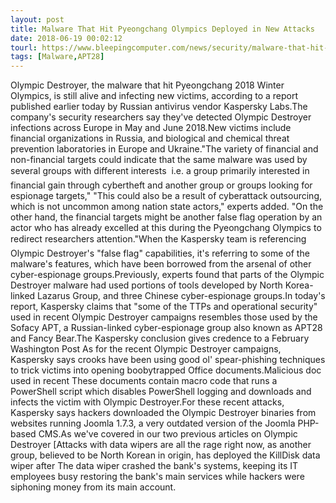 ```yaml
---
layout: post
title: Malware That Hit Pyeongchang Olympics Deployed in New Attacks
date: 2018-06-19 00:02:12
tourl: https://www.bleepingcomputer.com/news/security/malware-that-hit-pyeongchang-olympics-deployed-in-new-attacks/
tags: [Malware,APT28]
---
```

Olympic Destroyer, the malware that hit Pyeongchang 2018 Winter Olympics, is still alive and infecting new victims, according to a report published earlier today by Russian antivirus vendor Kaspersky Labs.The company's security researchers say they've detected Olympic Destroyer infections across Europe in May and June 2018.New victims include financial organizations in Russia, and biological and chemical threat prevention laboratories in Europe and Ukraine."The variety of financial and non-financial targets could indicate that the same malware was used by several groups with different interests  i.e. a group primarily interested in financial gain through cybertheft and another group or groups looking for espionage targets," "This could also be a result of cyberattack outsourcing, which is not uncommon among nation state actors," experts added. "On the other hand, the financial targets might be another false flag operation by an actor who has already excelled at this during the Pyeongchang Olympics to redirect researchers attention."When the Kaspersky team is referencing Olympic Destroyer's "false flag" capabilities, it's referring to some of the malware's features, which have been borrowed from the arsenal of other cyber-espionage groups.Previously, experts found that parts of the Olympic Destroyer malware had used portions of tools developed by North Korea-linked Lazarus Group, and three Chinese cyber-espionage groups.In today's report, Kaspersky claims that "some of the TTPs and operational security" used in recent Olympic Destroyer campaigns resembles those used by the Sofacy APT, a Russian-linked cyber-espionage group also known as APT28 and Fancy Bear.The Kaspersky conclusion gives credence to a February Washington Post As for the recent Olympic Destroyer campaigns, Kaspersky says crooks have been using good ol' spear-phishing techniques to trick victims into opening boobytrapped Office documents.Malicious doc used in recent These documents contain macro code that runs a PowerShell script which disables PowerShell logging and downloads and infects the victim with Olympic Destroyer.For these recent attacks, Kaspersky says hackers downloaded the Olympic Destroyer binaries from websites running Joomla 1.7.3, a very outdated version of the Joomla PHP-based CMS.As we've covered in our two previous articles on Olympic Destroyer [Attacks with data wipers are all the rage right now, as another group, believed to be North Korean in origin, has deployed the KillDisk data wiper after The data wiper crashed the bank's systems, keeping its IT employees busy restoring the bank's main services while hackers were siphoning money from its main account.